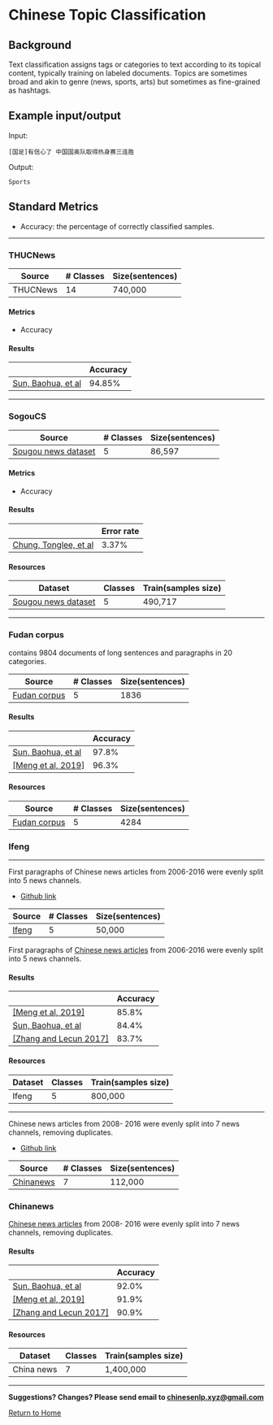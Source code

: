 # Chinese Topic Classification

## Background

Text classification assigns tags or categories to text according to its topical content, typically training on labeled documents. Topics are sometimes broad and akin to genre (news, sports, arts) but sometimes as fine-grained as hashtags.

## Example input/output

Input:

```
[国足]有信心了 中国国奥队取得热身赛三连胜
```
Output:

```
Sports
```


## Standard Metrics
- Accuracy: the percentage of correctly classified samples.

---

### THUCNews


| Source  | # Classes | Size(sentences)|
| --- |  --- | --- |
| THUCNews |  14 | 740,000 |

#### Metrics
- Accuracy


#### Results

|   | Accuracy |
| --- | --- |
| [Sun, Baohua, et al](https://arxiv.org/abs/1810.07653) | 94.85% |


--- 

### SogouCS 

| Source  | # Classes | Size(sentences)|
| --- |  --- | --- |
| [Sougou news dataset](https://www.sciencedirect.com/science/article/abs/pii/S0952197619300090) |  5 | 86,597 |

#### Metrics
- Accuracy


#### Results

|   | Error rate |
| --- | --- |
| [Chung, Tonglee, et al](https://www.sciencedirect.com/science/article/abs/pii/S0952197619300090) | 3.37% |

#### Resources

| Dataset | Classes | Train(samples size) |
| --- | --- | --- |
| [Sougou news dataset](https://github.com/koalaGreener/Character-level-Convolutional-Network-for-Text-Classification-Applied-to-Chinese-Corpus) | 5 | 490,717 |

---

### Fudan corpus


contains 9804 documents of long sentences and paragraphs in 20 categories.


| Source  | # Classes | Size(sentences)|
| --- |  --- | --- |
| [Fudan corpus](https://www.semanticscholar.org/paper/cw2vec%3A-Learning-Chinese-Word-Embeddings-with-Cao-Lu/57b57e88edcc9a20c78388e847b42e088b451c55) |  5 | 1836 |


#### Results

|   | Accuracy |
| --- | --- |
| [Sun, Baohua, et al](https://arxiv.org/abs/1810.07653) | 97.8% |
| [[Meng et al, 2019]](https://arxiv.org/pdf/1901.10125.pdf) | 96.3% |


#### Resources

| Source  | # Classes | Size(sentences)|
| --- |  --- | --- |
| [Fudan corpus](https://www.semanticscholar.org/paper/cw2vec%3A-Learning-Chinese-Word-Embeddings-with-Cao-Lu/57b57e88edcc9a20c78388e847b42e088b451c55) |  5 | 4284 |

### Ifeng 
---
First paragraphs of Chinese news articles from 2006-2016 were evenly split into 5 news channels.
  - [Github link](https://github.com/zhangxiangxiao/glyph)

| Source  | # Classes | Size(sentences)|
| --- |  --- | --- |
| [Ifeng](https://github.com/zhangxiangxiao/glyph) |  5 | 50,000 |


First paragraphs of [Chinese news articles](https://github.com/zhangxiangxiao/glyph) from 2006-2016 were evenly split into 5 news channels.

#### Results

|   | Accuracy |
| --- | --- |
| [[Meng et al, 2019]](https://arxiv.org/pdf/1901.10125.pdf) | 85.8% |
| [Sun, Baohua, et al](https://arxiv.org/abs/1810.07653) | 84.4% |
| [[Zhang and Lecun 2017]](https://arxiv.org/abs/1708.02657) | 83.7% |

#### Resources

| Dataset | Classes | Train(samples size) |
| --- | --- | --- |
| Ifeng | 5 | 800,000 |

---

Chinese news articles from 2008- 2016 were evenly split into 7 news channels, removing duplicates.
- [Github link](https://github.com/zhangxiangxiao/glyph)

| Source  | # Classes | Size(sentences)|
| --- |  --- | --- |
| [Chinanews](https://github.com/zhangxiangxiao/glyph) |  7 | 112,000 |


### Chinanews

[Chinese news articles](https://github.com/zhangxiangxiao/glyph) from 2008- 2016 were evenly split into 7 news channels, removing duplicates.

#### Results

|   | Accuracy |
| --- | --- |
| [Sun, Baohua, et al](https://arxiv.org/abs/1810.07653) | 92.0% |
| [[Meng et al, 2019]](https://arxiv.org/pdf/1901.10125.pdf) | 91.9% |
| [[Zhang and Lecun 2017]](https://arxiv.org/abs/1708.02657) | 90.9% |

#### Resources

| Dataset | Classes | Train(samples size) |
| --- | --- | --- |
| China news | 7 | 1,400,000 |


---

**Suggestions? Changes? Please send email to [chinesenlp.xyz@gmail.com](mailto:chinesenlp.xyz@gmail.com)**

[Return to Home](../index.md)





